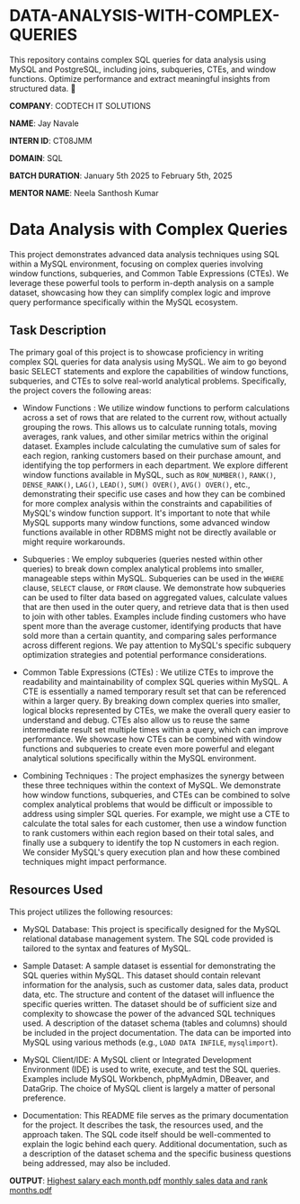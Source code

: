 # DATA-ANALYSIS-WITH-COMPLEX-QUERIES
This repository contains complex SQL queries for data analysis using MySQL and PostgreSQL, including joins, subqueries, CTEs, and window functions. Optimize performance and extract meaningful insights from structured data. 🚀

**COMPANY**: CODTECH IT SOLUTIONS

**NAME**: Jay Navale

**INTERN ID**: CT08JMM

**DOMAIN**: SQL

**BATCH DURATION**: January 5th 2025 to February 5th, 2025

**MENTOR NAME**: Neela Santhosh Kumar

# Data Analysis with Complex Queries

This project demonstrates advanced data analysis techniques using SQL within a MySQL environment, focusing on complex queries involving window functions, subqueries, and Common Table Expressions (CTEs). We leverage these powerful tools to perform in-depth analysis on a sample dataset, showcasing how they can simplify complex logic and improve query performance specifically within the MySQL ecosystem.

## Task Description

The primary goal of this project is to showcase proficiency in writing complex SQL queries for data analysis using MySQL. We aim to go beyond basic SELECT statements and explore the capabilities of window functions, subqueries, and CTEs to solve real-world analytical problems. Specifically, the project covers the following areas:

* Window Functions : We utilize window functions to perform calculations across a set of rows that are related to the current row, without actually grouping the rows. This allows us to calculate running totals, moving averages, rank values, and other similar metrics within the original dataset. Examples include calculating the cumulative sum of sales for each region, ranking customers based on their purchase amount, and identifying the top performers in each department. We explore different window functions available in MySQL, such as `ROW_NUMBER()`, `RANK()`, `DENSE_RANK()`, `LAG()`, `LEAD()`, `SUM() OVER()`, `AVG() OVER()`, etc., demonstrating their specific use cases and how they can be combined for more complex analysis within the constraints and capabilities of MySQL's window function support.  It's important to note that while MySQL supports many window functions, some advanced window functions available in other RDBMS might not be directly available or might require workarounds.

* Subqueries : We employ subqueries (queries nested within other queries) to break down complex analytical problems into smaller, manageable steps within MySQL. Subqueries can be used in the `WHERE` clause, `SELECT` clause, or `FROM` clause. We demonstrate how subqueries can be used to filter data based on aggregated values, calculate values that are then used in the outer query, and retrieve data that is then used to join with other tables. Examples include finding customers who have spent more than the average customer, identifying products that have sold more than a certain quantity, and comparing sales performance across different regions.  We pay attention to MySQL's specific subquery optimization strategies and potential performance considerations.

* Common Table Expressions (CTEs) : We utilize CTEs to improve the readability and maintainability of complex SQL queries within MySQL. A CTE is essentially a named temporary result set that can be referenced within a larger query. By breaking down complex queries into smaller, logical blocks represented by CTEs, we make the overall query easier to understand and debug. CTEs also allow us to reuse the same intermediate result set multiple times within a query, which can improve performance. We showcase how CTEs can be combined with window functions and subqueries to create even more powerful and elegant analytical solutions specifically within the MySQL environment.

* Combining Techniques : The project emphasizes the synergy between these three techniques within the context of MySQL. We demonstrate how window functions, subqueries, and CTEs can be combined to solve complex analytical problems that would be difficult or impossible to address using simpler SQL queries. For example, we might use a CTE to calculate the total sales for each customer, then use a window function to rank customers within each region based on their total sales, and finally use a subquery to identify the top N customers in each region.  We consider MySQL's query execution plan and how these combined techniques might impact performance.

## Resources Used

This project utilizes the following resources:

* MySQL Database:  This project is specifically designed for the MySQL relational database management system.  The SQL code provided is tailored to the syntax and features of MySQL.

* Sample Dataset: A sample dataset is essential for demonstrating the SQL queries within MySQL. This dataset should contain relevant information for the analysis, such as customer data, sales data, product data, etc. The structure and content of the dataset will influence the specific queries written. The dataset should be of sufficient size and complexity to showcase the power of the advanced SQL techniques used. A description of the dataset schema (tables and columns) should be included in the project documentation. The data can be imported into MySQL using various methods (e.g., `LOAD DATA INFILE`, `mysqlimport`).

* MySQL Client/IDE: A MySQL client or Integrated Development Environment (IDE) is used to write, execute, and test the SQL queries. Examples include MySQL Workbench, phpMyAdmin, DBeaver, and DataGrip. The choice of MySQL client is largely a matter of personal preference.

* Documentation: This README file serves as the primary documentation for the project. It describes the task, the resources used, and the approach taken. The SQL code itself should be well-commented to explain the logic behind each query. Additional documentation, such as a description of the dataset schema and the specific business questions being addressed, may also be included.

**OUTPUT**:
[Highest salary each month.pdf](https://github.com/user-attachments/files/18608390/Highest.salary.each.month.pdf)
[monthly sales data and rank months.pdf](https://github.com/user-attachments/files/18608389/monthly.sales.data.and.rank.months.pdf)
